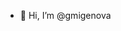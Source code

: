 - 👋 Hi, I’m @gmigenova

<!---
gmigenova/gmigenova is a ✨ special ✨ repository because its `README.md` (this file) appears on your GitHub profile.
You can click the Preview link to take a look at your changes.
--->
